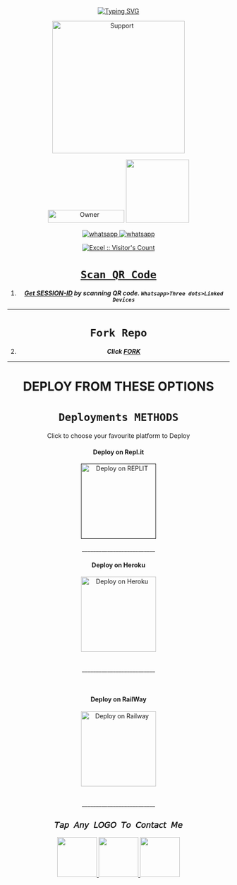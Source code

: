 <div align="center">
<a href="https://git.io/typing-svg"><img src="https://readme-typing-svg.demolab.com?font=jazzy&size=50&pause=1000&color=FF0000&center=true&width=910&height=100&lines=𝗜'𝗠 IZUKU-MD❤️;Made+By+Excel+and+Apollo" alt="Typing SVG" /></a>
  <p align="center">  

<p align="center">
  
</p>
<p align="center">
  <a href="https://chat.whatsapp.com/JB6c9oeAvue6YC7nSgRdPS">
    <img alt=Support height="300" src="https://telegra.ph/file/97de15827fc042644a964.jpg"> 
    </p>
    
<p align="center">
<a href="https://github.com/Apollodomain"><img title="Owner" src="https://img.shields.io/badge/Owner-Apollo.svg?style=for-the-badge&logo=github" width="173px" height="29"></a>

 <a href="https://github.com//IZUKU-MD/blob/main/LICENCE">
<img src='https://img.shields.io/github/license/Excelottah6/IZUKU-MD?color=%231e81b0&style=for-the-badge' width="143px">
<p align="center"> 
  <a aria-label="Join our chats" href="https://chat.whatsapp.com/FdbSxW6Gr4zI4Phe846r2Q" target="_blank">
   <img alt="whatsapp" src="https://img.shields.io/badge/IZUKU-Support Group-25D366?style=for-the-badge&logo=whatsapp&logoColor=white" />
    <a aria-label="Join our chats" href="https://chat.whatsapp.com/HxVuy25MtqoFOsYuyxBx0G" target="_blank">
   <img alt="whatsapp" src="https://img.shields.io/badge/IZUKU Public Group-25D366?style=for-the-badge&logo=whatsapp&logoColor=white" />

<p align="center"><img src="https://profile-counter.glitch.me/{Excelottah6}/count.svg" alt="Excel :: Visitor's Count" /></p>
   
</p>

# ```Scan QR Code```

1. ***Get [SESSION-ID](https://portfolio-0dbe.onrender.com/) by scanning QR code. `Whatsapp>Three dots>Linked Devices`***
--- 
# ```Fork Repo```
2. ***Click [FORK](https://github.com/Excelottah6/IZUKU-MD/fork)***
 
---

#  DEPLOY FROM THESE OPTIONS 
# ```Deployments METHODS```

 
<summary>Click to choose your favourite platform to Deploy</summary>   
 
   
<h4 align="center"> Deploy on Repl.it
</h4>

<p align="center" >
    <a href="">
    <img src="https://repl.it/badge/github/quiec/whatsasena" width="170px" alt="Deploy on REPLIT" >
    </a>
</p>
__________________________

<br>
 
<h4 align="center"> Deploy on Heroku
</h4>

</p>

<p align="center" >
    <a href="https://heroku.com/deploy?template=https://github.com/excelottah6/IZUKU-MD">
    <img src="https://www.herokucdn.com/deploy/button.png" width="170px" alt="Deploy on Heroku" >
    </a>

</p>

<p align="center" >
    <br>
    __________________________
    <br>
</p>
<br>


<h4 align="center"> Deploy on RailWay
</h4>
  
<p align="center">
    <a href="https://railway.app/new">
    <img src="https://railway.app/button.svg" alt="Deploy on Railway" width="170px">
    </a>
    
</p>

<p align="center" >
    <br>
    __________________________
    <br>
</p>

</p>



## ```𝘛𝘢𝘱 𝘈𝘯𝘺 𝘓𝘖𝘎𝘖 𝘛𝘰 𝘊𝘰𝘯𝘵𝘢𝘤𝘵 𝘔𝘦```
 <p align="centre">
  <a href="mailto: looneyffkun@gmail">
    <img src="https://i.ibb.co/Kx8NXxT/mail-gmail-22737.png" align="centre" width="90" />
   <a href="https://wa.me/2347039570336?text=Hi%20Excel%20Sir...%20I%20need%20some%20help%20in%20IZUKU-MD">
    <img src="https://i.ibb.co/2MLVZwm/whatsapp-logo-icon-181644.png" align="centre" width="90" />
     <a href="https://wa.me/2349030504723?text=Hi%20Apollo%20Sir...%20I%20need%20some%20help%20in%20IZUKU-MD">
    <img src="https://i.ibb.co/2MLVZwm/whatsapp-logo-icon-181644.png" align="centre" width="90" />
  </p>
